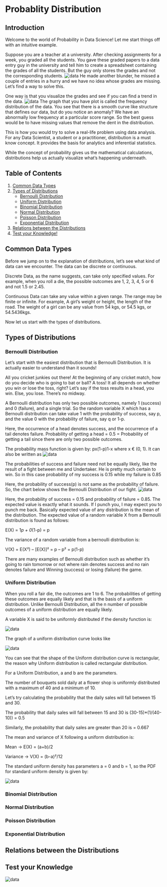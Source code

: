 # Probablity Distribution 
## Introduction
Welcome to the world of Probability in Data Science! Let me start things off with an intuitive example.

Suppose you are a teacher at a university. After checking assignments for a week, you graded all the students. You gave these graded papers to a data entry guy in the university and tell him to create a spreadsheet containing the grades of all the students. But the guy only stores the grades and not the corresponding students.
<img src="./images/distrbution1.png" alt="data" class="inline"/>
He made another blunder, he missed a couple of entries in a hurry and we have no idea whose grades are missing. Let’s find a way to solve this.

One way is that you visualize the grades and see if you can find a trend in the data.
<img src="./images/distribution1.png" alt="data" class="inline"/>
The graph that you have plot is called the frequency distribution of the data. You see that there is a smooth curve like structure that defines our data, but do you notice an anomaly? We have an abnormally low frequency at a particular score range. So the best guess would be to have missing values that remove the dent in the distribution.

This is how you would try to solve a real-life problem using data analysis. For any Data Scientist, a student or a practitioner, distribution is a must know concept. It provides the basis for analytics and inferential statistics.

While the concept of probability gives us the mathematical calculations, distributions help us actually visualize what’s happening underneath.


## Table of Contents
1. [Common Data Types](#CommonDataTypes)
2. [Types of Distributions](#TypesofDistributions)
   - [Bernoulli Distribution](#BernoulliDistribution)
   - [Uniform Distribution](#UniformDistribution)
   - [Binomial Distribution](#BinomialDistribution)
   - [Normal Distribution](#NormalDistribution)
   - [Poisson Distribution](#PoissonDistribution)
   - [Exponential Distribution](#ExponentialDistribution)
3. [Relations between the Distributions](#RelationsbetweentheDistributions)
4. [Test your Knowledge!](#TestyourKnowledge)

## Common Data Types <a name="CommonDataTypes"></a>
Before we jump on to the explanation of distributions, let’s see what kind of data can we encounter. The data can be discrete or continuous.

Discrete Data, as the name suggests, can take only specified values. For example, when you roll a die, the possible outcomes are 1, 2, 3, 4, 5 or 6 and not 1.5 or 2.45.

Continuous Data can take any value within a given range. The range may be finite or infinite. For example, A girl’s weight or height, the length of the road. The weight of a girl can be any value from 54 kgs, or 54.5 kgs, or 54.5436kgs.

Now let us start with the types of distributions.
## Types of Distributions <a name="TypesofDistributions"></a>
### Bernoulli Distribution <a name="BernoulliDistribution"></a>
Let’s start with the easiest distribution that is Bernoulli Distribution. It is actually easier to understand than it sounds!

All you cricket junkies out there! At the beginning of any cricket match, how do you decide who is going to bat or ball? A toss! It all depends on whether you win or lose the toss, right? Let’s say if the toss results in a head, you win. Else, you lose. There’s no midway.

A Bernoulli distribution has only two possible outcomes, namely 1 (success) and 0 (failure), and a single trial. So the random variable X which has a Bernoulli distribution can take value 1 with the probability of success, say p, and the value 0 with the probability of failure, say q or 1-p.

Here, the occurrence of a head denotes success, and the occurrence of a tail denotes failure.
Probability of getting a head = 0.5 = Probability of getting a tail since there are only two possible outcomes.

The probability mass function is given by: px(1-p)1-x  where x € (0, 1).
It can also be written as
<img src="./images/distribution2.png" alt="data" class="inline"/>



The probabilities of success and failure need not be equally likely, like the result of a fight between me and Undertaker. He is pretty much certain to win. So in this case probability of my success is 0.15 while my failure is 0.85

Here, the probability of success(p) is not same as the probability of failure. So, the chart below shows the Bernoulli Distribution of our fight.
<img src="./images/distribution3.png" alt="data" class="inline"/>


Here, the probability of success = 0.15 and probability of failure = 0.85. The expected value is exactly what it sounds. If I punch you, I may expect you to punch me back. Basically expected value of any distribution is the mean of the distribution. The expected value of a random variable X from a Bernoulli distribution is found as follows:

E(X) = 1*p + 0*(1-p) = p

The variance of a random variable from a bernoulli distribution is:

V(X) = E(X²) – [E(X)]² = p – p² = p(1-p)

There are many examples of Bernoulli distribution such as whether it’s going to rain tomorrow or not where rain denotes success and no rain denotes failure and Winning (success) or losing (failure) the game.
### Uniform Distribution <a name="UniformDistribution"></a>
When you roll a fair die, the outcomes are 1 to 6. The probabilities of getting these outcomes are equally likely and that is the basis of a uniform distribution. Unlike Bernoulli Distribution, all the n number of possible outcomes of a uniform distribution are equally likely.

A variable X is said to be uniformly distributed if the density function is:

<img src="./images/distribution4.png" alt="data" class="inline"/>


The graph of a uniform distribution curve looks like


<img src="./images/distribution5.png" alt="data" class="inline"/>

You can see that the shape of the Uniform distribution curve is rectangular, the reason why Uniform distribution is called rectangular distribution.

For a Uniform Distribution, a and b are the parameters. 

The number of bouquets sold daily at a flower shop is uniformly distributed with a maximum of 40 and a minimum of 10.

Let’s try calculating the probability that the daily sales will fall between 15 and 30.

The probability that daily sales will fall between 15 and 30 is (30-15)*(1/(40-10)) = 0.5

Similarly, the probability that daily sales are greater than 20 is  = 0.667

The mean and variance of X following a uniform distribution is:

Mean -> E(X) = (a+b)/2

Variance -> V(X) =  (b-a)²/12

The standard uniform density has parameters a = 0 and b = 1, so the PDF for standard uniform density is given by:

<img src="./images/distribution6.png" alt="data" class="inline"/>


 
### Binomial Distribution <a name="BinomialDistribution"></a>
### Normal Distribution <a name="NormalDistribution"></a>
### Poisson Distribution <a name="PoissonDistribution"></a>
### Exponential Distribution <a name="ExponentialDistribution"></a>
## Relations between the Distributions  <a name="RelationsbetweentheDistributions"></a>
## Test your Knowledge <a name="TestyourKnowledge"></a>







<img src="./images/distribution1.png" alt="data" class="inline"/>
